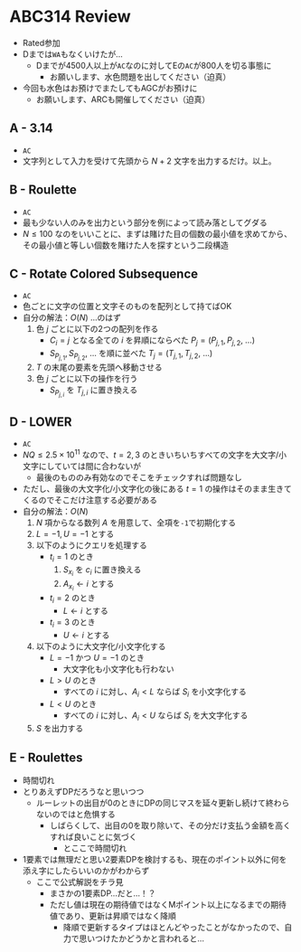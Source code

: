 # ABC314 Review
- Rated参加
- Dまでは`WA`もなくいけたが…
  - Dまでが4500人以上が`AC`なのに対してEの`AC`が800人を切る事態に
    - お願いします、水色問題を出してください（迫真）
- 今回も水色はお預けでまたしてもAGCがお預けに
  - お願いします、ARCも開催してください（迫真）

## A - 3.14
- `AC`
- 文字列として入力を受けて先頭から $N + 2$ 文字を出力するだけ。以上。

## B - Roulette
- `AC`
- 最も少ない人のみを出力という部分を例によって読み落としてグダる
- $N \leq 100$ なのをいいことに、まずは賭けた目の個数の最小値を求めてから、その最小値と等しい個数を賭けた人を探すという二段構造

## C - Rotate Colored Subsequence
- `AC`
- 色ごとに文字の位置と文字そのものを配列として持てばOK
- 自分の解法：$O(N)$ …のはず
    1. 色 $j$ ごとに以下の2つの配列を作る
        - $C_i = j$ となる全ての $i$ を昇順にならべた $P_j = (P_{j,1}, P_{j,2}, \ \dots)$
        - $S_{P_{j, 1}}, S_{P_{j, 2}}, \ \dots$ を順に並べた $T_j = (T_{j,1}, T_{j,2}, \ \dots)$
    1. $T$ の末尾の要素を先頭へ移動させる
    1. 色 $j$ ごとに以下の操作を行う
        - $S_{P_{j, i}}$ を $T_{j,i}$ に置き換える

## D - LOWER
- `AC`
- $NQ \leq 2.5 \times 10^{11}$ なので、$t = 2, 3$ のときいちいちすべての文字を大文字/小文字にしていては間に合わないが
  - 最後のもののみ有効なのでそこをチェックすれば問題なし
- ただし、最後の大文字化/小文字化の後にある $t = 1$ の操作はそのまま生きてくるのでそこだけ注意する必要がある
- 自分の解法：$O(N)$
    1. $N$ 項からなる数列 $A$ を用意して、全項を`-1`で初期化する
    1. $L = -1, U = -1$ とする
    1. 以下のようにクエリを処理する
        - $t_i = 1$ のとき
            1. $S_{x_i}$ を $c_i$ に置き換える
            1. $A_{x_i} \gets i$ とする
        - $t_i = 2$ のとき
            - $L \gets i$ とする
        - $t_i = 3$ のとき
            - $U \gets i$ とする
    1. 以下のように大文字化/小文字化する
        - $L = -1$ かつ $U = -1$ のとき
            - 大文字化も小文字化も行わない
        - $L \gt U$ のとき
            - すべての $i$ に対し、$A_i \lt L$ ならば $S_i$ を小文字化する
        - $L \lt U$ のとき
            - すべての $i$ に対し、$A_i \lt U$ ならば $S_i$ を大文字化する
    1. $S$ を出力する        

## E - Roulettes
- 時間切れ
- とりあえずDPだろうなと思いつつ
  - ルーレットの出目が0のときにDPの同じマスを延々更新し続けて終わらないのではと危惧する
    - しばらくして、出目の0を取り除いて、その分だけ支払う金額を高くすれば良いことに気づく
      - とここで時間切れ
- 1要素では無理だと思い2要素DPを検討するも、現在のポイント以外に何を添え字にしたらいいのかがわからず
  - ここで公式解説をチラ見
    - まさかの1要素DP…だと…！？
    - ただし値は現在の期待値ではなくMポイント以上になるまでの期待値であり、更新は昇順ではなく降順
      - 降順で更新するタイプはほとんどやったことがなかったので、自力で思いつけたかどうかと言われると…